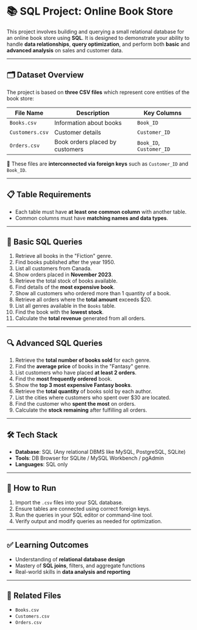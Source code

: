 # 📚 SQL Project: Online Book Store

This project involves building and querying a small relational database for an online book store using **SQL**. It is designed to demonstrate your ability to handle **data relationships**, **query optimization**, and perform both **basic** and **advanced analysis** on sales and customer data.

---

## 🗂️ Dataset Overview

The project is based on **three CSV files** which represent core entities of the book store:

| File Name       | Description                          | Key Columns             |
|----------------|--------------------------------------|-------------------------|
| `Books.csv`     | Information about books              | `Book_ID`               |
| `Customers.csv` | Customer details                     | `Customer_ID`           |
| `Orders.csv`    | Book orders placed by customers      | `Book_ID`, `Customer_ID`|

🔗 These files are **interconnected via foreign keys** such as `Customer_ID` and `Book_ID`.

---

## 📋 Table Requirements

- Each table must have **at least one common column** with another table.
- Common columns must have **matching names and data types**.

---

## 🧮 Basic SQL Queries

1. Retrieve all books in the "Fiction" genre.
2. Find books published after the year 1950.
3. List all customers from Canada.
4. Show orders placed in **November 2023**.
5. Retrieve the total stock of books available.
6. Find details of the **most expensive book**.
7. Show all customers who ordered more than 1 quantity of a book.
8. Retrieve all orders where the **total amount** exceeds $20.
9. List all genres available in the `Books` table.
10. Find the book with the **lowest stock**.
11. Calculate the **total revenue** generated from all orders.

---

## 🔍 Advanced SQL Queries

1. Retrieve the **total number of books sold** for each genre.
2. Find the **average price** of books in the "Fantasy" genre.
3. List customers who have placed **at least 2 orders**.
4. Find the **most frequently ordered** book.
5. Show the **top 3 most expensive Fantasy books**.
6. Retrieve the **total quantity** of books sold by each author.
7. List the cities where customers who spent over $30 are located.
8. Find the customer who **spent the most** on orders.
9. Calculate the **stock remaining** after fulfilling all orders.

---

## 🛠️ Tech Stack

- **Database**: SQL (Any relational DBMS like MySQL, PostgreSQL, SQLite)
- **Tools**: DB Browser for SQLite / MySQL Workbench / pgAdmin
- **Languages**: SQL only

---

## 🚀 How to Run

1. Import the `.csv` files into your SQL database.
2. Ensure tables are connected using correct foreign keys.
3. Run the queries in your SQL editor or command-line tool.
4. Verify output and modify queries as needed for optimization.

---

## ✅ Learning Outcomes

- Understanding of **relational database design**
- Mastery of **SQL joins**, filters, and aggregate functions
- Real-world skills in **data analysis and reporting**

---

## 📎 Related Files

- `Books.csv`
- `Customers.csv`
- `Orders.csv`
